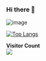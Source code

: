 ### Hi there 👋

![image](https://github.com/saadeghi/saadeghi/blob/master/dino.gif)

[![Top Langs](https://github-readme-stats.vercel.app/api/top-langs/?username=tugbaca&layout=compact&langs_count=8&bgcolor=cobalt)](https://github.com/tugbaca/github-readme-stats)

<p align="left"> 
  <b>Visitor Count</b><br>
  <img src="https://profile-counter.glitch.me/tugbaca/count.svg" />
</p>



